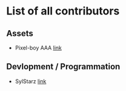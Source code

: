 # List of all contributors

## Assets

- Pixel-boy AAA [link](https://pixel-boy.itch.io/)

## Devlopment / Programmation

- SylStarz [link](https://lucastarz.itch.io/)
